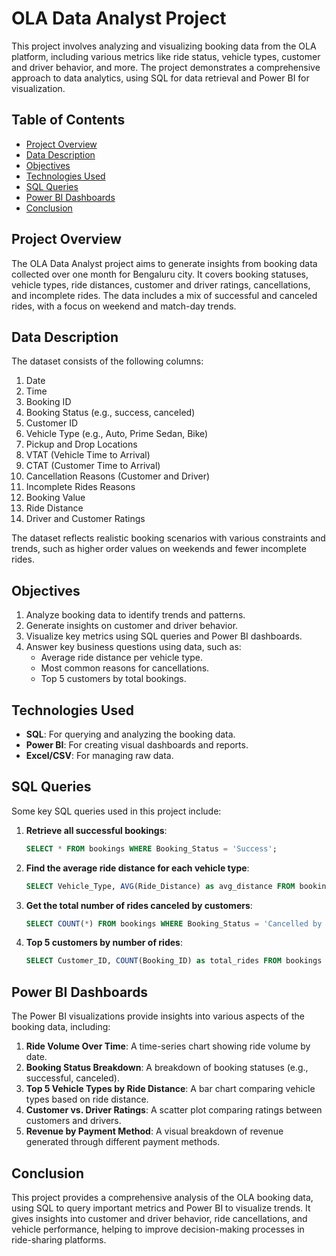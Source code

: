 # OLA Data Analyst Project

This project involves analyzing and visualizing booking data from the OLA platform, including various metrics like ride status, vehicle types, customer and driver behavior, and more. The project demonstrates a comprehensive approach to data analytics, using SQL for data retrieval and Power BI for visualization.

## Table of Contents
- [Project Overview](#project-overview)
- [Data Description](#data-description)
- [Objectives](#objectives)
- [Technologies Used](#technologies-used)
- [SQL Queries](#sql-queries)
- [Power BI Dashboards](#power-bi-dashboards)
- [Conclusion](#conclusion)

## Project Overview
The OLA Data Analyst project aims to generate insights from booking data collected over one month for Bengaluru city. It covers booking statuses, vehicle types, ride distances, customer and driver ratings, cancellations, and incomplete rides. The data includes a mix of successful and canceled rides, with a focus on weekend and match-day trends.

## Data Description
The dataset consists of the following columns:
1. Date
2. Time
3. Booking ID
4. Booking Status (e.g., success, canceled)
5. Customer ID
6. Vehicle Type (e.g., Auto, Prime Sedan, Bike)
7. Pickup and Drop Locations
8. VTAT (Vehicle Time to Arrival)
9. CTAT (Customer Time to Arrival)
10. Cancellation Reasons (Customer and Driver)
11. Incomplete Rides Reasons
12. Booking Value
13. Ride Distance
14. Driver and Customer Ratings

The dataset reflects realistic booking scenarios with various constraints and trends, such as higher order values on weekends and fewer incomplete rides.

## Objectives
1. Analyze booking data to identify trends and patterns.
2. Generate insights on customer and driver behavior.
3. Visualize key metrics using SQL queries and Power BI dashboards.
4. Answer key business questions using data, such as:
   - Average ride distance per vehicle type.
   - Most common reasons for cancellations.
   - Top 5 customers by total bookings.

## Technologies Used
- **SQL**: For querying and analyzing the booking data.
- **Power BI**: For creating visual dashboards and reports.
- **Excel/CSV**: For managing raw data.

## SQL Queries
Some key SQL queries used in this project include:
1. **Retrieve all successful bookings**:
   ```sql
   SELECT * FROM bookings WHERE Booking_Status = 'Success';
   ```
2. **Find the average ride distance for each vehicle type**:
   ```sql
   SELECT Vehicle_Type, AVG(Ride_Distance) as avg_distance FROM bookings GROUP BY Vehicle_Type;
   ```
3. **Get the total number of rides canceled by customers**:
   ```sql
   SELECT COUNT(*) FROM bookings WHERE Booking_Status = 'Cancelled by Customer';
   ```
4. **Top 5 customers by number of rides**:
   ```sql
   SELECT Customer_ID, COUNT(Booking_ID) as total_rides FROM bookings GROUP BY Customer_ID ORDER BY total_rides DESC LIMIT 5;
   ```

## Power BI Dashboards
The Power BI visualizations provide insights into various aspects of the booking data, including:
1. **Ride Volume Over Time**: A time-series chart showing ride volume by date.
2. **Booking Status Breakdown**: A breakdown of booking statuses (e.g., successful, canceled).
3. **Top 5 Vehicle Types by Ride Distance**: A bar chart comparing vehicle types based on ride distance.
4. **Customer vs. Driver Ratings**: A scatter plot comparing ratings between customers and drivers.
5. **Revenue by Payment Method**: A visual breakdown of revenue generated through different payment methods.

## Conclusion
This project provides a comprehensive analysis of the OLA booking data, using SQL to query important metrics and Power BI to visualize trends. It gives insights into customer and driver behavior, ride cancellations, and vehicle performance, helping to improve decision-making processes in ride-sharing platforms.

